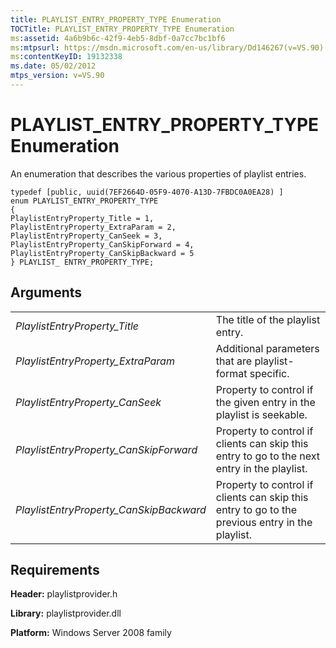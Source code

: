 ```yaml
---
title: PLAYLIST_ENTRY_PROPERTY_TYPE Enumeration
TOCTitle: PLAYLIST_ENTRY_PROPERTY_TYPE Enumeration
ms:assetid: 4a6b9b6c-42f9-4eb5-8dbf-0a7cc7bc1bf6
ms:mtpsurl: https://msdn.microsoft.com/en-us/library/Dd146267(v=VS.90)
ms:contentKeyID: 19132338
ms.date: 05/02/2012
mtps_version: v=VS.90
---
```


# PLAYLIST\_ENTRY\_PROPERTY\_TYPE Enumeration

An enumeration that describes the various properties of playlist entries.

    typedef [public, uuid(7EF2664D-05F9-4070-A13D-7FBDC0A0EA28) ]
    enum PLAYLIST_ENTRY_PROPERTY_TYPE
    {
    PlaylistEntryProperty_Title = 1,
    PlaylistEntryProperty_ExtraParam = 2,
    PlaylistEntryProperty_CanSeek = 3,
    PlaylistEntryProperty_CanSkipForward = 4,
    PlaylistEntryProperty_CanSkipBackward = 5
    } PLAYLIST_ ENTRY_PROPERTY_TYPE;

## Arguments

|||
|--- |--- |
|*PlaylistEntryProperty_Title*|The title of the playlist entry.|
|*PlaylistEntryProperty_ExtraParam*|Additional parameters that are playlist-format specific.|
|*PlaylistEntryProperty_CanSeek*|Property to control if the given entry in the playlist is seekable.|
|*PlaylistEntryProperty_CanSkipForward*|Property to control if clients can skip this entry to go to the next entry in the playlist.|
|*PlaylistEntryProperty_CanSkipBackward*|Property to control if clients can skip this entry to go to the previous entry in the playlist.|


## Requirements

**Header:** playlistprovider.h

**Library:** playlistprovider.dll

**Platform:** Windows Server 2008 family

